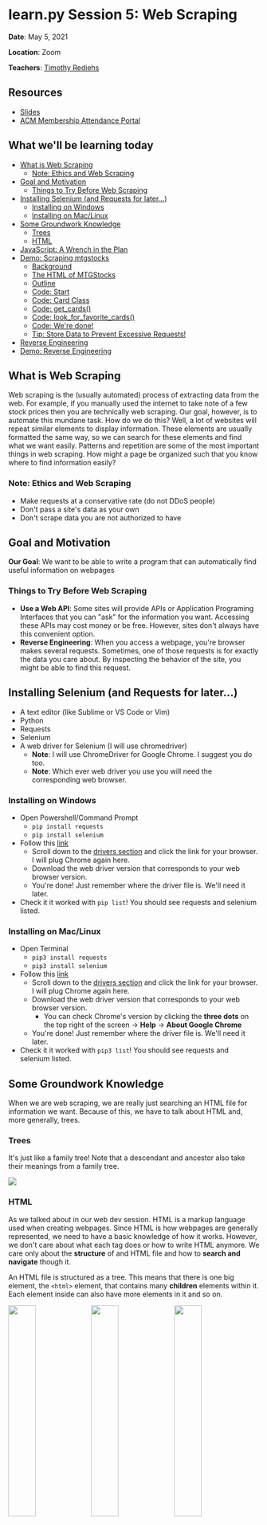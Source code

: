 # learn<span>.</span>py Session 5: Web Scraping <!-- omit in toc -->

**Date**: May 5, 2021

**Location**: Zoom

**Teachers**: [Timothy Rediehs](https://github.com/timthetic)

## Resources <!-- omit in toc -->

- [Slides](links.uclaacm.com/learnpy21-s5-slides)
- [ACM Membership Attendance Portal](https://members.uclaacm.com/login)

## What we'll be learning today <!-- omit in toc -->
- [What is Web Scraping](#what-is-web-scraping)
	- [Note: Ethics and Web Scraping](#note-ethics-and-web-scraping)
- [Goal and Motivation](#goal-and-motivation)
	- [Things to Try Before Web Scraping](#things-to-try-before-web-scraping)
- [Installing Selenium (and Requests for later...)](#installing-selenium-and-requests-for-later)
	- [Installing on Windows](#installing-on-windows)
	- [Installing on Mac/Linux](#installing-on-maclinux)
- [Some Groundwork Knowledge](#some-groundwork-knowledge)
	- [Trees](#trees)
	- [HTML](#html)
- [JavaScript: A Wrench in the Plan](#javascript-a-wrench-in-the-plan)
- [Demo: Scraping mtgstocks](#demo-scraping-mtgstocks)
	- [Background](#background)
	- [The HTML of MTGStocks](#the-html-of-mtgstocks)
	- [Outline](#outline)
	- [Code: Start](#code-start)
	- [Code: Card Class](#code-card-class)
	- [Code: get_cards()](#code-get_cards)
	- [Code: look_for_favorite_cards()](#code-look_for_favorite_cards)
	- [Code: We're done!](#code-were-done)
	- [Tip: Store Data to Prevent Excessive Requests!](#tip-store-data-to-prevent-excessive-requests)
- [Reverse Engineering](#reverse-engineering)
- [Demo: Reverse Engineering](#demo-reverse-engineering)

## What is Web Scraping
Web scraping is the (usually automated) process of extracting data from the web. For example, if you manually used the internet to take note of a few stock prices then you are technically web scraping. Our goal, however, is to automate this mundane task. How do we do this? Well, a lot of websites will repeat similar elements to display information. These elements are usually formatted the same way, so we can search for these elements and find what we want easily. Patterns and repetition are some of the most important things in web scraping. How might a page be organized such that you know where to find information easily?

### Note: Ethics and Web Scraping
* Make requests at a conservative rate (do not DDoS people)
* Don't pass a site's data as your own
* Don't scrape data you are not authorized to have
## Goal and Motivation
**Our Goal**: We want to be able to write a program that can automatically find useful information on webpages

### Things to Try Before Web Scraping
* **Use a Web API**: Some sites will provide APIs or Application Programing Interfaces that you can "ask" for the information you want. Accessing these APIs may cost money or be free. However, sites don't always have this convenient option.
* **Reverse Engineering**: When you access a webpage, you're browser makes several requests. Sometimes, one of those requests is for exactly the data you care about. By inspecting the behavior of the site, you might be able to find this request.

## Installing Selenium (and Requests for later...)
* A text editor (like Sublime or VS Code or Vim)
* Python
* Requests
* Selenium
* A web driver for Selenium (I will use chromedriver)
    * **Note**: I will use ChromeDriver for Google Chrome.  I suggest you do too.
    * **Note**: Which ever web driver you use you will need the corresponding web browser.

### Installing on Windows
* Open Powershell/Command Prompt
    * `pip install requests`
    * `pip install selenium`
* Follow this [link](https://pypi.org/project/selenium/)
    * Scroll down to the [drivers section](https://pypi.org/project/selenium/#drivers) and click the link for your browser.  I will plug Chrome again here.
    * Download the web driver version that corresponds to your web browser version.
    * You're done!  Just remember where the driver file is.  We'll need it later.
* Check it it worked with `pip list`!  You should see requests and selenium listed.

### Installing on Mac/Linux
* Open Terminal
    * `pip3 install requests`
    * `pip3 install selenium`
* Follow this [link](https://pypi.org/project/selenium/)
    * Scroll down to the [drivers section](https://pypi.org/project/selenium/#drivers) and click the link for your browser.  I will plug Chrome again here.
    * Download the web driver version that corresponds to your web browser version.
        * You can check Chrome's version by clicking the **three dots** on the top right of the screen → **Help** → **About Google Chrome**
    * You're done!  Just remember where the driver file is.  We'll need it later.
* Check it it worked with `pip3 list`!  You should see requests and selenium listed.

## Some Groundwork Knowledge
When we are web scraping, we are really just searching an HTML file for information we want. Because of this, we have to talk about HTML and, more generally, trees.

### Trees
It's just like a family tree! Note that a descendant and ancestor also take their meanings from a family tree.  

<img src="assets/tree.gif">

### HTML
As we talked about in our web dev session. HTML is a markup language used when creating webpages.  Since HTML is how webpages are generally represented, we need to have a basic knowledge of how it works. However, we don't care about what each tag does or how to write HTML anymore.  We care only about the **structure** of and HTML file and how to **search and navigate** though it.

An HTML file is structured as a tree.  This means that there is one big element, the `<html>` element, that contains many **children** elements within it.  Each element inside can also have more elements in it and so on.  

<img src="assets/html-code.png" width="33%"><img src="assets/html-tree.svg" width="33%"><img src="assets/html-page.png" width="33%">

A lot of web pages will **reuse elements**.  We can use this to our advantage because the format of the file becomes repetitive and predictable. We will see an example of this when we start web scraping.

## JavaScript: A Wrench in the Plan
Before pages were commonly rendered on the client using JavaScript, it was often effective to request a page, then search that page for information. However, if you try that on a page rendered with javascript, you will usually find yourself searching a page with little to no content.

Because of the prevalence of JavaScript rendered pages, we will instead use **Selenium** to control a web browser to get the information we need.

## Demo: Scraping mtgstocks
### Background
<img width=200 src="./assets/revel.jpeg" style="float: right;">

Did you know that Magic: The Gathering cards are practically as liquid as the US dollar? Where a normal person sees a game piece, others see a way to [revel in riches](https://gatherer.wizards.com/pages/card/Details.aspx?multiverseid=435271). The prices of MTG cards functions very similarly to the prices of stock. In fact, many economic principles of supply and demand apply here as well. For example, Wizards of the Coast just printed a red and white deck that does not include, but works well with a red cards called "[Scrap Mastery](https://gatherer.wizards.com/Pages/Card/Details.aspx?name=Scrap+Mastery)". As a result, the demand for and price of this card increased. Pretty neat, huh?

<img width=500 src="assets/scrap.png">
 
Let's write a program that can check [mtgstocks.com](https://www.mtgstocks.com) (yes this is very real) every once in a while to see if any cards we care about increased (or decreased) in price within the last day. First, we need to take a look at the site that we are scraping.

### The HTML of MTGStocks
We can use Chrome's handy inspector tool to look at the source of [mtgstocks.com](https://www.mtgstocks.com). Upon inspection, we see the following:

<img width=500 src="assets/recon.png">

We can see that the information we want is in a `table` element. So, to parse it, we must...
1. Find the (first) `table` element
2. Navigate to the `tbody` element (which has a list of rows)
3. Each row (`tr` element) is a card. Each column (`td` element) is a piece of information. So we'll need to look at each `tr` element to read each card.

### Outline
We're going to write one class and two functions.

**Classes**
* `Card`: A convenient way to store the information about a card in one place

**Functions**
* `get_cards()`: Scrape a list of cards object from mtgstocks and return that list
  * Returns: list of cards
* `look_for_favorite_cards(favorite_cards)`: Call `get_cards()`, then search the results for any cards in `favorite_cards` and print them.
  * Arguments: a list of strings (card names)
  * Returns: None

### Code: Start
Let's start with a skeleton of our program. I've filled in the `Card` class already, as it is pretty basic
```py
from selenium import webdriver
from selenium.webdriver.chrome.options import Options
from selenium.webdriver.common.by import By

URL = 'https://www.mtgstocks.com/interests'
CHROMEDRIVER_PATH = '[REPLACE_WITH_PATH_TO_CHROMEDRIVER]'

class Card:
	def __init__(self, ...):
		# TODO

def get_cards():
	# TODO

def look_for_favorite_cards(favorite_cards):
	cards = get_cards()
	for card in cards:
		if card.name in favorite_cards:
			# TODO: print message that card went up or down in price

look_for_favorite_cards(["Reverse Damage", "Ripjaw Raptor", "Ashnod's Altar", "Scrap Mastery"])
```
> **\[REPLACE_WITH_PATH_TO_CHROMEDRIVER\]**: The thing you should have downloaded is an executable, so you can just copy the path to that file.
### Code: Card Class
MTGStocks seems to store 5 things about a card. Name, Set, New Price, Old Price, and Change. Let's just store those.

```py
class Card:
	def __init__(self, list_from_site):
		self.name = list_from_site[0]
		self.release_set = list_from_site[1]
		self.new_price = list_from_site[2]
		self.old_price = list_from_site[3]
		self.change = list_from_site[4]
```

You may ask why the constructor for `Card` accepts a list. The answer is that I'm lazy, and this will help us later. Effectively, I am making it `Card`s responsibility to take a row's list of columns and translate it into something easier to use. In a way, it is just **translating**.


### Code: get_cards()
This is where we use Selenium. All we need to do here is tell Selenium to open Chrome, got to [mtgstocks.com](https://www.mtgstocks.com), find the table, read all the rows to us, **THEN CLOSE THE BROWSER SO CHROME DOESN'T CONSUM*E ALL YO*UR CPU/RAM LIKE THE ELD`RAZ`I TITAN`S C`ONS*UMED T*HE P`LANE OF Z`~~ENDI~~`KAR L`EA*VING ON*LY ~~DES~~T*RUCTI*`ON` AND** WA<sup>S</sup>T<sub>E</sub>~~LAND~~ IN <sup>TH<sup>EI</sup>R WA</sup>KE. O<sup>H</sup> `NO` I<sub>T'</sub><sup>S</sup> T<sub>H<sub>E</sub>M RU</sub>N.

<img width=200 src="./assets/emrakul.jpeg">

> Tip: Unsure about what you found? You can use `el.get_attribute("outerHTML")` to get a better understanding of the element you found.

```py
def get_cards():
	options = Options()
	options.add_argument('--headless')
	with webdriver.Chrome(CHROMEDRIVER_PATH, options=options) as driver:
		driver.implicitly_wait(15)
		driver.get(URL)
		tables = driver.find_elements(By.TAG_NAME, "table")
		print(driver.title)
		# Find the rows in the body of the first table
		body = tables[0].find_element(By.TAG_NAME, "tbody")
		rows = body.find_elements(By.TAG_NAME, "tr")
		# Get a list of cards by parsing each row.
		cards = []
		for row in rows:
			cols = row.find_elements(By.TAG_NAME, "td")
			cards.append(Card([col.text for col in cols]))
	return cards
```

Let's break this down.
```py
	options = Options()
	options.add_argument('--headless')
	with webdriver.Chrome(CHROMEDRIVER_PATH, options=options) as driver:
```
This part creates our web driver. Importantly, it uses `--headless` to tell the driver to not open an actual chrome window. Just do it in the background where I can't see it. We see that we use our special `with` syntax. Selenium supports this which mean that we don't have to worry about calling `driver.quit()`! This will be done for us.

<img width=200 src="./assets/Driver_of_the_chrome.jpg">

```py
driver.implicitly_wait(15)
```
This tells Selenium to wait for 15 seconds before timing out before failing to find an element in the DOM. (I was having problems with it not seeing the table)

```py
driver.get(URL)
```
This loads our page.

```py
print(driver.title)
# Find the rows in the body of the first table
body = tables[0].find_element(By.TAG_NAME, "tbody")
rows = body.find_elements(By.TAG_NAME, "tr")
```
This prints the pages title. More importantly, it finds the table body (html tag `tbody`), then gets a list of **ever row** (html tag `tr`) in that body.

```py
cards = []
for row in rows:
	cols = row.find_elements(By.TAG_NAME, "td")
	cards.append(Card([col.text for col in cols]))
```
This makes a list of Cards. For each row in the table, we make a Card using the list of columns for the constructor. 

### Code: look_for_favorite_cards()
```py
def look_for_favorite_cards(favorite_cards):
	cards = get_cards()
	for card in cards:
		if card.name in favorite_cards:
			if card.change[0] == "+":
				print(f"Woah! {card.name} went up by {card.change}")
			else:
				print(f"Woah! {card.name} went down by {card.change}")
```
There's not too much to explain here. For each card that's also in our `favorite_cards` print a message. We check if the card's price increased by checking if the first character of the change is "+". A somewhat barbaric method, but suitable enough.

### Code: We're done!

Let's try calling `look_for_favorite_cards` with a list of cards that includes one that went up today on [mtgstocks.com/interests](https://www.mtgstocks.com/interests)
```py
look_for_favorite_cards(["Reverse Damage", "Ripjaw Raptor", "Ashnod's Altar", "Scrap Mastery"])
```
The output should look something like this
```
Interests - MTGStocks
Woah! Scrap Mastery went up by +161.90%
Woah! Scrap Mastery went up by +79.36%
```
Since prices change every day, Scrap Mastery may not be on the list. So if you get different cards, that's okay. If you get only the first line, try adding a card that has changed in price to your `favorite_cards`.

### Tip: Store Data to Prevent Excessive Requests!
<img width=200 src="./assets/remember_the_entries.jpg" style="float: right;">

Guess what? We can use our **File I/O** skills from last workshop to cache our requests! This way, we can keep ourselves from DDoSing the poor guys at mtgstocks or whatever site we're scraping.

<img width=500 src="./assets/baton_passg.gif">

This time, we'll have three functions:
* **getCache**: Check if we **recently** accessed and stored the cards to a file 'cards.csv', if we did, return a list of cards. Otherwise, return an empty list.
  * Arguments: None
  * Returns: List of cards
* **fillCache**: Get cards from [mtgstocks.com/interests](https://www.mtgstocks.com/interests) and write a single timestamp and the cards to 'cards.csv' in the following form: 
	```
	Timestamp
	CardName,CardSet,NewPrice,OldPrice,Change
	...
	```
	* Arguments: None
	* Returns: List of cards
* **look_for_favorite_cards**: Same as before.

We don't have time to go over all of this, but I've included the full program (scrape_with_cache.py). In this repository.


## Reverse Engineering
Ok, but having to boot up a browser to web scrape is kind of really annoying. Well, there is sometimes a way to **sidestep the need for Selenium**.

~~Sometimes~~ ~~Often~~ Almost Always, sites will have your browser make multiple requests for different resources. Sometimes, one of these requests is exactly the data we want to get. Let's see if mtgstocks makes a separate request for it's card information!

<img width=700 src="./assets/page-with-network-tab.png">

We can open the networking tab in Chrome and reload the page. This should list off all the requests that are made. We can sift through these until...

<img width=700 src="./assets/network-tab.png">

AHA! Look at that request named 'average'. This looks like what we were looking for!

<img width=700 src="./assets/headers_tab.png">

If we look at the headers tab, we see that we can access this information at `"https://api.mtgstocks.com/interests/average"`. Let's try writing a program to get only this list. 

## Demo: Reverse Engineering

```py
import requests

def look_for_favorite_cards(favorite_cards):
	# Get the list of cards
	res = requests.get("https://api.mtgstocks.com/interests/average")
	# Try to Parse the list using JSON
	# Think of this as interpreting the response as a list of dictionaries
	# [{"key1": "value1"}, {"key2":"value2"}]
	json = None
	try:
		json = res.json()
	except:
		print("Not a json")
		return
	# Notice how the big list of cards was under "average" and "normal" (all my homies hate foils)
	# We want to drill down to the list of normal cards
	cards = json["average"]["normal"]
	# We only want cards with include_default==True and interest_type=="day".
	# We filter out the rest
	cards = filter(lambda card: card["print"]["include_default"] and card["interest_type"] == "day", cards)
	# Then, we just look through our cards like normal
	for card in cards:
		if card["print"]["name"] in favorite_cards:
			if card["percentage"] > 0:
				print(f"Woah! {card['print']['name']} increased by {card['percentage']}%")
			else:
				print(f"Drat! {card['print']['name']} decreased by {abs(card['percentage'])}%")

look_for_favorite_cards(["Primal Amulet", "Ashnod's Altar"])
```

This is it. This is the entire program. Easy right? It's not always the case that you can do this, and it takes some work to interpret the network tab, but now we don't have to run Chrome every time we run our program! You should notice that it is faster as well!

<img width=200 src="./assets/planewide_celebration.jpeg">
